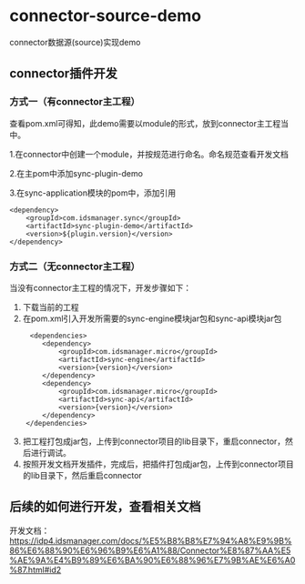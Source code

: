 # connector-source-demo
connector数据源(source)实现demo

## connector插件开发
### 方式一（有connector主工程）
查看pom.xml可得知，此demo需要以module的形式，放到connector主工程当中。


1.在connector中创建一个module，并按规范进行命名。命名规范查看开发文档

2.在主pom中添加<module>sync-plugin-demo</module>

3.在sync-application模块的pom中，添加引用
```
<dependency>
    <groupId>com.idsmanager.sync</groupId>
    <artifactId>sync-plugin-demo</artifactId>
    <version>${plugin.version}</version>
</dependency>
```

### 方式二（无connector主工程）
当没有connector主工程的情况下，开发步骤如下：
1. 下载当前的工程
2. 在pom.xml引入开发所需要的sync-engine模块jar包和sync-api模块jar包
```
     <dependencies>
        <dependency>
            <groupId>com.idsmanager.micro</groupId>
            <artifactId>sync-engine</artifactId>
            <version>{version}</version>
        </dependency>
        <dependency>
            <groupId>com.idsmanager.micro</groupId>
            <artifactId>sync-api</artifactId>
            <version>{version}</version>
        </dependency>
    </dependencies>
```
3. 把工程打包成jar包，上传到connector项目的lib目录下，重启connector，然后进行调试。
4. 按照开发文档开发插件，完成后，把插件打包成jar包，上传到connector项目的lib目录下，然后重启connector

## 后续的如何进行开发，查看相关文档


开发文档：https://idp4.idsmanager.com/docs/%E5%B8%B8%E7%94%A8%E9%9B%86%E6%88%90%E6%96%B9%E6%A1%88/Connector%E8%87%AA%E5%AE%9A%E4%B9%89%E6%BA%90%E6%88%96%E7%9B%AE%E6%A0%87.html#id2
